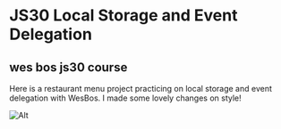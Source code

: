 # JS30 Local Storage and Event Delegation

## wes bos js30 course

Here is a restaurant menu project practicing on local storage and event delegation with WesBos. I made some lovely changes on style!

![Alt](ss.png)
